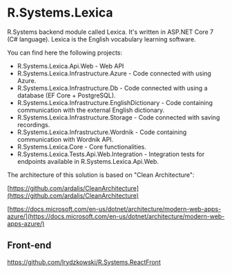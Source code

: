 # R.Systems.Lexica

R.Systems backend module called Lexica. It's written in ASP.NET Core 7 (C# language). Lexica is the English vocabulary learning software.

You can find here the following projects:

- R.Systems.Lexica.Api.Web - Web API
- R.Systems.Lexica.Infrastructure.Azure - Code connected with using Azure.
- R.Systems.Lexica.Infrastructure.Db - Code connected with using a database (EF Core + PostgreSQL).
- R.Systems.Lexica.Infrastructure.EnglishDictionary - Code containing communication with the external English dictionary.
- R.Systems.Lexica.Infrastructure.Storage - Code connected with saving recordings.
- R.Systems.Lexica.Infrastructure.Wordnik - Code containing communication with Wordnik API.
- R.Systems.Lexica.Core - Core functionalities.
- R.Systems.Lexica.Tests.Api.Web.Integration - Integration tests for endpoints available in R.Systems.Lexica.Api.Web.

The architecture of this solution is based on "Clean Architecture":

[https://github.com/ardalis/CleanArchitecture](https://github.com/ardalis/CleanArchitecture)

[https://docs.microsoft.com/en-us/dotnet/architecture/modern-web-apps-azure/](https://docs.microsoft.com/en-us/dotnet/architecture/modern-web-apps-azure/)

## Front-end

<https://github.com/lrydzkowski/R.Systems.ReactFront>
